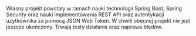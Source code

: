 Własny projekt powstały w ramach nauki technologii Spring Boot, Spring Security oraz nauki
implementowania REST API oraz autentykacji użytkownika za pomocą JSON Web Token. W chwili obecnej
projekt nie jest jeszcze ukończony. Trwają testy działania oraz naprawa błędów.
